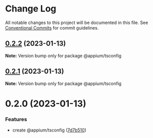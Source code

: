 # Change Log

All notable changes to this project will be documented in this file.
See [Conventional Commits](https://conventionalcommits.org) for commit guidelines.

## [0.2.2](https://github.com/appium/appium/compare/@appium/tsconfig@0.2.1...@appium/tsconfig@0.2.2) (2023-01-13)

**Note:** Version bump only for package @appium/tsconfig





## [0.2.1](https://github.com/appium/appium/compare/@appium/tsconfig@0.2.0...@appium/tsconfig@0.2.1) (2023-01-13)

**Note:** Version bump only for package @appium/tsconfig





# 0.2.0 (2023-01-13)


### Features

* create @appium/tsconfig ([7d7b510](https://github.com/appium/appium/commit/7d7b510a03afb1f103be783e7696e7faec0b296a))
